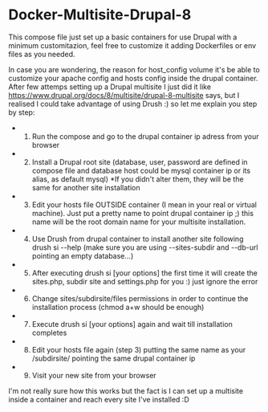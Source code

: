 # Docker-Multisite-Drupal-8

This compose file just set up a basic containers for use Drupal with a minimum customitazion, feel free to customize it adding Dockerfiles or env files as you needed.

In case you are wondering, the reason for host_config volume it's be able to customize your apache config and hosts config inside the drupal container. After few attemps setting up a Drupal multisite I just did it like https://www.drupal.org/docs/8/multisite/drupal-8-multisite says, but I realised I could take advantage of using Drush :) so let me explain you step by step:

- 1) Run the compose and go to the drupal container ip adress from your browser

- 2) Install a Drupal root site (database, user, password are defined in compose file and database host could be mysql container ip or its alias, as default mysql) *If you didn't alter them, they will be the same for another site installation

- 3) Edit your hosts file OUTSIDE container (I mean in your real or virtual machine). Just put a pretty name to point drupal container ip ;) this name will be the root domain name for your multisite installation.

- 4) Use Drush from drupal container to install another site following drush si --help (make sure you are using --sites-subdir and --db-url pointing an empty database...)

- 5) After executing drush si [your options] the first time it will create the sites.php, subdir site and settings.php for you :) just ignore the error

- 6) Change sites/subdirsite/files permissions in order to continue the installation process (chmod a+w should be enough)

- 7) Execute drush si [your options] again and wait till installation completes

- 8) Edit your hosts file again (step 3) putting the same name as your /subdirsite/ pointing the same drupal container ip

- 9) Visit your new site from your browser


I'm not really sure how this works but the fact is I can set up a multisite inside a container and reach every site I've installed :D
